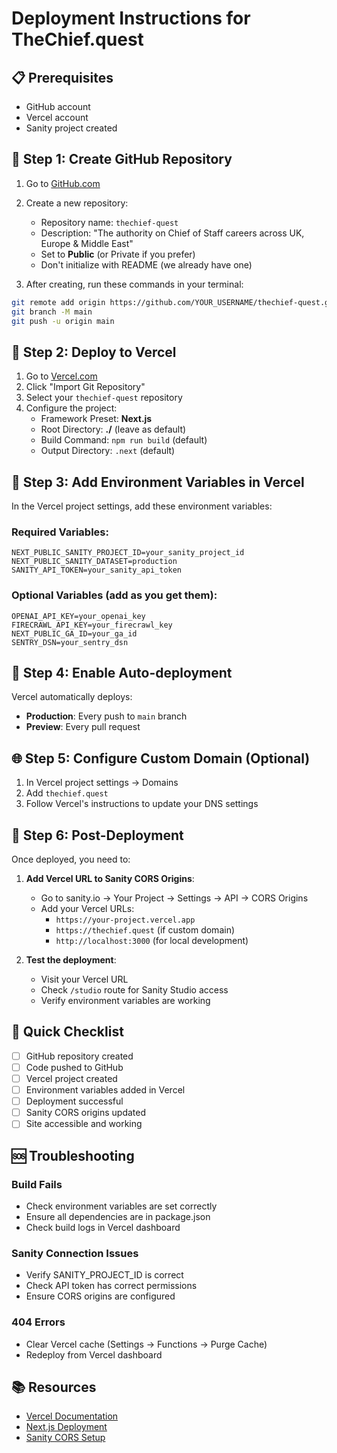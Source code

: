# Deployment Instructions for TheChief.quest

## 📋 Prerequisites
- GitHub account
- Vercel account
- Sanity project created

## 🚀 Step 1: Create GitHub Repository

1. Go to [GitHub.com](https://github.com/new)
2. Create a new repository:
   - Repository name: `thechief-quest`
   - Description: "The authority on Chief of Staff careers across UK, Europe & Middle East"
   - Set to **Public** (or Private if you prefer)
   - Don't initialize with README (we already have one)
   
3. After creating, run these commands in your terminal:
```bash
git remote add origin https://github.com/YOUR_USERNAME/thechief-quest.git
git branch -M main
git push -u origin main
```

## 🔗 Step 2: Deploy to Vercel

1. Go to [Vercel.com](https://vercel.com/new)
2. Click "Import Git Repository"
3. Select your `thechief-quest` repository
4. Configure the project:
   - Framework Preset: **Next.js**
   - Root Directory: **./** (leave as default)
   - Build Command: `npm run build` (default)
   - Output Directory: `.next` (default)

## 🔐 Step 3: Add Environment Variables in Vercel

In the Vercel project settings, add these environment variables:

### Required Variables:
```
NEXT_PUBLIC_SANITY_PROJECT_ID=your_sanity_project_id
NEXT_PUBLIC_SANITY_DATASET=production
SANITY_API_TOKEN=your_sanity_api_token
```

### Optional Variables (add as you get them):
```
OPENAI_API_KEY=your_openai_key
FIRECRAWL_API_KEY=your_firecrawl_key
NEXT_PUBLIC_GA_ID=your_ga_id
SENTRY_DSN=your_sentry_dsn
```

## 🔄 Step 4: Enable Auto-deployment

Vercel automatically deploys:
- **Production**: Every push to `main` branch
- **Preview**: Every pull request

## 🌐 Step 5: Configure Custom Domain (Optional)

1. In Vercel project settings → Domains
2. Add `thechief.quest`
3. Follow Vercel's instructions to update your DNS settings

## 📝 Step 6: Post-Deployment

Once deployed, you need to:

1. **Add Vercel URL to Sanity CORS Origins**:
   - Go to sanity.io → Your Project → Settings → API → CORS Origins
   - Add your Vercel URLs:
     - `https://your-project.vercel.app`
     - `https://thechief.quest` (if custom domain)
     - `http://localhost:3000` (for local development)

2. **Test the deployment**:
   - Visit your Vercel URL
   - Check `/studio` route for Sanity Studio access
   - Verify environment variables are working

## 🎯 Quick Checklist

- [ ] GitHub repository created
- [ ] Code pushed to GitHub
- [ ] Vercel project created
- [ ] Environment variables added in Vercel
- [ ] Deployment successful
- [ ] Sanity CORS origins updated
- [ ] Site accessible and working

## 🆘 Troubleshooting

### Build Fails
- Check environment variables are set correctly
- Ensure all dependencies are in package.json
- Check build logs in Vercel dashboard

### Sanity Connection Issues
- Verify SANITY_PROJECT_ID is correct
- Check API token has correct permissions
- Ensure CORS origins are configured

### 404 Errors
- Clear Vercel cache (Settings → Functions → Purge Cache)
- Redeploy from Vercel dashboard

## 📚 Resources
- [Vercel Documentation](https://vercel.com/docs)
- [Next.js Deployment](https://nextjs.org/docs/deployment)
- [Sanity CORS Setup](https://www.sanity.io/docs/cors)